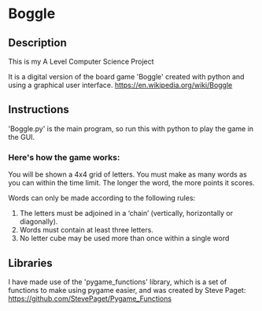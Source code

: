 # Boggle

## Description

This is my A Level Computer Science Project

It is a digital version of the board game 'Boggle' created with python and using a graphical user interface.
https://en.wikipedia.org/wiki/Boggle

## Instructions

'Boggle.py' is the main program, so run this with python to play the game in the GUI.

### Here's how the game works:

You will be shown a 4x4 grid of letters.
You must make as many words as you can within the time limit.
The longer the word, the more points it scores.

Words can only be made according to the following rules:
1. The letters must be adjoined in a ‘chain’ (vertically, horizontally or diagonally).
2. Words must contain at least three letters.
3. No letter cube may be used more than once within a single word

## Libraries

I have made use of the 'pygame_functions' library, which is a set of functions to make using pygame easier, and was created by Steve Paget:
https://github.com/StevePaget/Pygame_Functions
